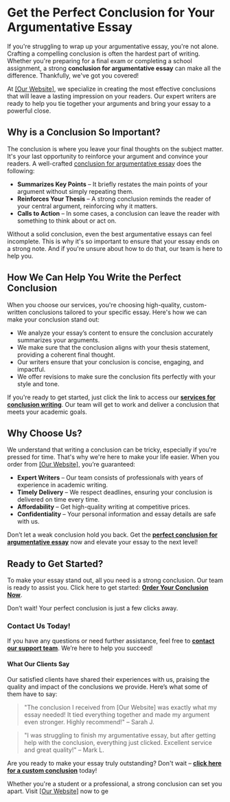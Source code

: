 # Get the Perfect Conclusion for Your Argumentative Essay

If you're struggling to wrap up your argumentative essay, you're not alone. Crafting a compelling conclusion is often the hardest part of writing. Whether you're preparing for a final exam or completing a school assignment, a strong **conclusion for argumentative essay** can make all the difference. Thankfully, we've got you covered!

At [[Our Website]](https://tinyurl.com/topessay?keyword=conclusion+for+argumentative+essay), we specialize in creating the most effective conclusions that will leave a lasting impression on your readers. Our expert writers are ready to help you tie together your arguments and bring your essay to a powerful close.

## Why is a Conclusion So Important?

The conclusion is where you leave your final thoughts on the subject matter. It's your last opportunity to reinforce your argument and convince your readers. A well-crafted [conclusion for argumentative essay](https://tinyurl.com/topessay?keyword=conclusion+for+argumentative+essay) does the following:

- **Summarizes Key Points** – It briefly restates the main points of your argument without simply repeating them.
- **Reinforces Your Thesis** – A strong conclusion reminds the reader of your central argument, reinforcing why it matters.
- **Calls to Action** – In some cases, a conclusion can leave the reader with something to think about or act on.

Without a solid conclusion, even the best argumentative essays can feel incomplete. This is why it's so important to ensure that your essay ends on a strong note. And if you're unsure about how to do that, our team is here to help you.

## How We Can Help You Write the Perfect Conclusion

When you choose our services, you're choosing high-quality, custom-written conclusions tailored to your specific essay. Here's how we can make your conclusion stand out:

- We analyze your essay’s content to ensure the conclusion accurately summarizes your arguments.
- We make sure that the conclusion aligns with your thesis statement, providing a coherent final thought.
- Our writers ensure that your conclusion is concise, engaging, and impactful.
- We offer revisions to make sure the conclusion fits perfectly with your style and tone.

If you're ready to get started, just click the link to access our [**services for conclusion writing**](https://tinyurl.com/topessay?keyword=conclusion+for+argumentative+essay). Our team will get to work and deliver a conclusion that meets your academic goals.

## Why Choose Us?

We understand that writing a conclusion can be tricky, especially if you're pressed for time. That's why we're here to make your life easier. When you order from [[Our Website]](https://tinyurl.com/topessay?keyword=conclusion+for+argumentative+essay), you’re guaranteed:

- **Expert Writers** – Our team consists of professionals with years of experience in academic writing.
- **Timely Delivery** – We respect deadlines, ensuring your conclusion is delivered on time every time.
- **Affordability** – Get high-quality writing at competitive prices.
- **Confidentiality** – Your personal information and essay details are safe with us.

Don’t let a weak conclusion hold you back. Get the [**perfect conclusion for argumentative essay**](https://tinyurl.com/topessay?keyword=conclusion+for+argumentative+essay) now and elevate your essay to the next level!

## Ready to Get Started?

To make your essay stand out, all you need is a strong conclusion. Our team is ready to assist you. Click here to get started: [**Order Your Conclusion Now**](https://tinyurl.com/topessay?keyword=conclusion+for+argumentative+essay).

Don’t wait! Your perfect conclusion is just a few clicks away.

### Contact Us Today!

If you have any questions or need further assistance, feel free to [**contact our support team**](https://tinyurl.com/topessay?keyword=conclusion+for+argumentative+essay). We’re here to help you succeed!

#### What Our Clients Say

Our satisfied clients have shared their experiences with us, praising the quality and impact of the conclusions we provide. Here’s what some of them have to say:

> "The conclusion I received from [Our Website] was exactly what my essay needed! It tied everything together and made my argument even stronger. Highly recommend!" – Sarah J.

> "I was struggling to finish my argumentative essay, but after getting help with the conclusion, everything just clicked. Excellent service and great quality!" – Mark L.

Are you ready to make your essay truly outstanding? Don't wait – [**click here for a custom conclusion**](https://tinyurl.com/topessay?keyword=conclusion+for+argumentative+essay) today!

Whether you're a student or a professional, a strong conclusion can set you apart. Visit [[Our Website]](https://tinyurl.com/topessay?keyword=conclusion+for+argumentative+essay) now to ge
